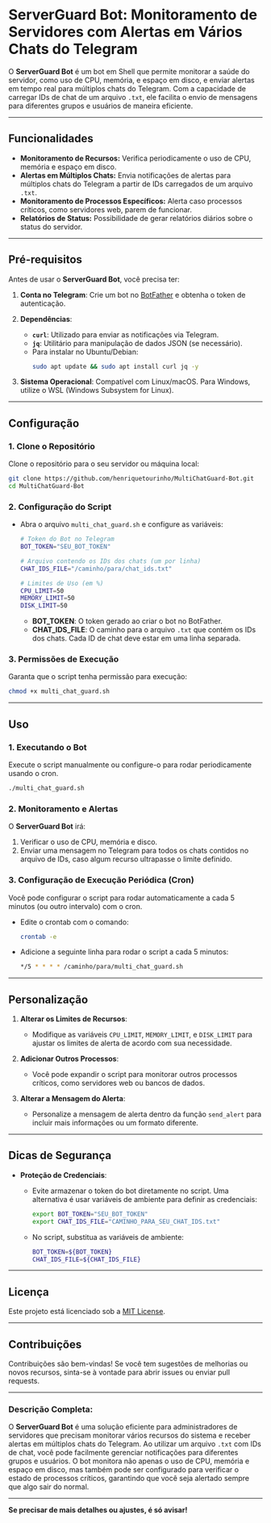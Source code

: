 # ServerGuard Bot: Monitoramento de Servidores com Alertas em Vários Chats do Telegram

O **ServerGuard Bot** é um bot em Shell que permite monitorar a saúde do servidor, como uso de CPU, memória, e espaço em disco, e enviar alertas em tempo real para múltiplos chats do Telegram. Com a capacidade de carregar IDs de chat de um arquivo `.txt`, ele facilita o envio de mensagens para diferentes grupos e usuários de maneira eficiente.

---

## Funcionalidades

- **Monitoramento de Recursos:** Verifica periodicamente o uso de CPU, memória e espaço em disco.
- **Alertas em Múltiplos Chats:** Envia notificações de alertas para múltiplos chats do Telegram a partir de IDs carregados de um arquivo `.txt`.
- **Monitoramento de Processos Específicos:** Alerta caso processos críticos, como servidores web, parem de funcionar.
- **Relatórios de Status:** Possibilidade de gerar relatórios diários sobre o status do servidor.

---

## Pré-requisitos

Antes de usar o **ServerGuard Bot**, você precisa ter:

1. **Conta no Telegram**: Crie um bot no [BotFather](https://core.telegram.org/bots#botfather) e obtenha o token de autenticação.

2. **Dependências**:
   - **`curl`**: Utilizado para enviar as notificações via Telegram.
   - **`jq`**: Utilitário para manipulação de dados JSON (se necessário).
   - Para instalar no Ubuntu/Debian:
     ```bash
     sudo apt update && sudo apt install curl jq -y
     ```

3. **Sistema Operacional**: Compatível com Linux/macOS. Para Windows, utilize o WSL (Windows Subsystem for Linux).

---

## Configuração

### 1. Clone o Repositório

Clone o repositório para o seu servidor ou máquina local:

```bash
git clone https://github.com/henriquetourinho/MultiChatGuard-Bot.git
cd MultiChatGuard-Bot
```

### 2. Configuração do Script

- Abra o arquivo `multi_chat_guard.sh` e configure as variáveis:

  ```bash
  # Token do Bot no Telegram
  BOT_TOKEN="SEU_BOT_TOKEN"
  
  # Arquivo contendo os IDs dos chats (um por linha)
  CHAT_IDS_FILE="/caminho/para/chat_ids.txt"
  
  # Limites de Uso (em %)
  CPU_LIMIT=50
  MEMORY_LIMIT=50
  DISK_LIMIT=50
  ```

  - **BOT_TOKEN**: O token gerado ao criar o bot no BotFather.
  - **CHAT_IDS_FILE**: O caminho para o arquivo `.txt` que contém os IDs dos chats. Cada ID de chat deve estar em uma linha separada.

### 3. Permissões de Execução

Garanta que o script tenha permissão para execução:

```bash
chmod +x multi_chat_guard.sh
```

---

## Uso

### 1. Executando o Bot

Execute o script manualmente ou configure-o para rodar periodicamente usando o cron.

```bash
./multi_chat_guard.sh
```

### 2. Monitoramento e Alertas

O **ServerGuard Bot** irá:

1. Verificar o uso de CPU, memória e disco.
2. Enviar uma mensagem no Telegram para todos os chats contidos no arquivo de IDs, caso algum recurso ultrapasse o limite definido.

### 3. Configuração de Execução Periódica (Cron)

Você pode configurar o script para rodar automaticamente a cada 5 minutos (ou outro intervalo) com o cron.

- Edite o crontab com o comando:

  ```bash
  crontab -e
  ```

- Adicione a seguinte linha para rodar o script a cada 5 minutos:

  ```bash
  */5 * * * * /caminho/para/multi_chat_guard.sh
  ```

---

## Personalização

1. **Alterar os Limites de Recursos**:
   - Modifique as variáveis `CPU_LIMIT`, `MEMORY_LIMIT`, e `DISK_LIMIT` para ajustar os limites de alerta de acordo com sua necessidade.

2. **Adicionar Outros Processos**:
   - Você pode expandir o script para monitorar outros processos críticos, como servidores web ou bancos de dados.

3. **Alterar a Mensagem do Alerta**:
   - Personalize a mensagem de alerta dentro da função `send_alert` para incluir mais informações ou um formato diferente.

---

## Dicas de Segurança

- **Proteção de Credenciais**:
  - Evite armazenar o token do bot diretamente no script. Uma alternativa é usar variáveis de ambiente para definir as credenciais:

    ```bash
    export BOT_TOKEN="SEU_BOT_TOKEN"
    export CHAT_IDS_FILE="CAMINHO_PARA_SEU_CHAT_IDS.txt"
    ```

  - No script, substitua as variáveis de ambiente:

    ```bash
    BOT_TOKEN=${BOT_TOKEN}
    CHAT_IDS_FILE=${CHAT_IDS_FILE}
    ```

---

## Licença

Este projeto está licenciado sob a [MIT License](LICENSE).

---

## Contribuições

Contribuições são bem-vindas! Se você tem sugestões de melhorias ou novos recursos, sinta-se à vontade para abrir issues ou enviar pull requests.

---

### **Descrição Completa:**

O **ServerGuard Bot** é uma solução eficiente para administradores de servidores que precisam monitorar vários recursos do sistema e receber alertas em múltiplos chats do Telegram. Ao utilizar um arquivo `.txt` com IDs de chat, você pode facilmente gerenciar notificações para diferentes grupos e usuários. O bot monitora não apenas o uso de CPU, memória e espaço em disco, mas também pode ser configurado para verificar o estado de processos críticos, garantindo que você seja alertado sempre que algo sair do normal.

--- 

**Se precisar de mais detalhes ou ajustes, é só avisar!**
